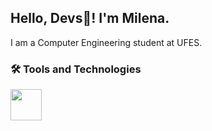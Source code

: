 ## Hello, Devs👋! I'm Milena.
I am a Computer Engineering student at UFES.

### 🛠 Tools and Technologies

<img src=" https://upload.wikimedia.org/wikipedia/commons/9/99/Unofficial_JavaScript_logo_2.svg" width="50px" />
    
<!--
<img src="https://cdn.jsdelivr.net/gh/devicons/devicon/icons/adonisjs/adonisjs-original.svg" width="40" height="40"/>
<img src="https://cdn.jsdelivr.net/gh/devicons/devicon/icons/adonisjs/adonisjs-original.svg" width="40" height="40"/>

💻   Java | Spring-boot
🌐   HTML | CSS | JavaScript
🛢   MySQL | PostgreSQL, DynamoDB, Redis
🔧   Git | Markdown

**milenaTavares/milenaTavares** is a ✨ _special_ ✨ repository because its `README.md` (this file) appears on your GitHub profile.

Here are some ideas to get you started:

- 🔭 I’m currently working on ...
- 🌱 I’m currently learning ...
- 👯 I’m looking to collaborate on ...
- 🤔 I’m looking for help with ...
- 💬 Ask me about ...
- 📫 How to reach me: ...
- 😄 Pronouns: ...
- ⚡ Fun fact: ...
-->
